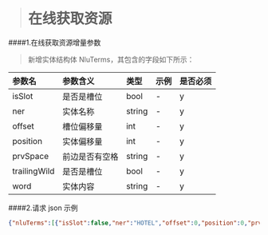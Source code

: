 ># 在线获取资源

####1.在线获取资源增量参数
>新增实体结构体 NluTerms，其包含的字段如下所示：

|参数名|参数含义|类型|示例|是否必须|
|:---|:---|:---|:---|:---|
|isSlot|是否是槽位|bool|-|y|
|ner|实体名称|string|-|y|
|offset|槽位偏移量|int|-|y|
|position|实体偏移量|int|-|y|
|prvSpace|前边是否有空格|string|-|y|
|trailingWild|是否是槽位|bool|-|y|
|word|实体内容|string|-|y|

####2.请求 json 示例
```json
{"nluTerms":[{"isSlot":false,"ner":"HOTEL","offset":0,"position":0,"prvSpace":false,"trailingWild":false,"word":"七天连锁酒店"}],"userId":"trio","timestamp":"1515391135","longitude":"113.937862","latitude":"22.521726"}
```
